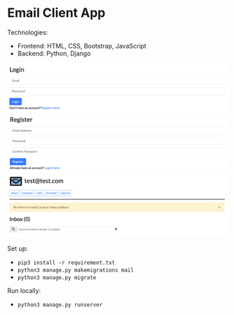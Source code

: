 # Email Client App

Technologies:
- Frontend: HTML, CSS, Bootstrap, JavaScript
- Backend: Python, Django

![Login Page](Images/login_page.png)
![Register Page](Images/register_page.png)
![Inbox Page](Images/inbox_page.png)

Set up:
- ```pip3 install -r requirement.txt```
- ```python3 manage.py makemigrations mail```
- ```python3 manage.py migrate```

Run locally:
- ```python3 manage.py runserver```
